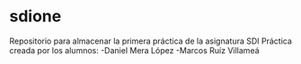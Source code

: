 # sdione
Repositorio para almacenar la primera práctica de la asignatura SDI
Práctica creada por los alumnos:
-Daniel Mera López
-Marcos Ruíz Villameá
